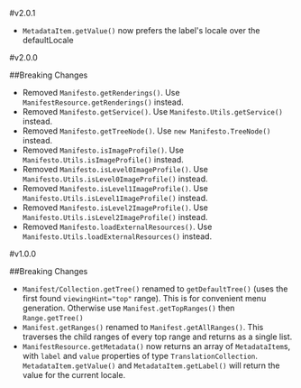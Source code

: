 #v2.0.1

- `MetadataItem.getValue()` now prefers the label's locale over the defaultLocale

#v2.0.0

##Breaking Changes

- Removed `Manifesto.getRenderings()`. Use `ManifestResource.getRenderings()` instead.
- Removed `Manifesto.getService()`. Use `Manifesto.Utils.getService()` instead.
- Removed `Manifesto.getTreeNode()`. Use `new Manifesto.TreeNode()` instead.
- Removed `Manifesto.isImageProfile()`. Use `Manifesto.Utils.isImageProfile()` instead.
- Removed `Manifesto.isLevel0ImageProfile()`. Use `Manifesto.Utils.isLevel0ImageProfile()` instead.
- Removed `Manifesto.isLevel1ImageProfile()`. Use `Manifesto.Utils.isLevel1ImageProfile()` instead.
- Removed `Manifesto.isLevel2ImageProfile()`. Use `Manifesto.Utils.isLevel2ImageProfile()` instead.
- Removed `Manifesto.loadExternalResources()`. Use `Manifesto.Utils.loadExternalResources()` instead.

#v1.0.0

##Breaking Changes

- `Manifest/Collection.getTree()` renamed to `getDefaultTree()` (uses the first found `viewingHint="top"` range). This is for convenient menu generation. Otherwise use `Manifest.getTopRanges()` then `Range.getTree()`
- `Manifest.getRanges()` renamed to `Manifest.getAllRanges()`. This traverses the child ranges of every top range and returns as a single list.
- `ManifestResource.getMetadata()` now returns an array of `MetadataItem`s, with `label` and `value` properties of type `TranslationCollection`. `MetadataItem.getValue()` and `MetadataItem.getLabel()` will return the value for the current locale.